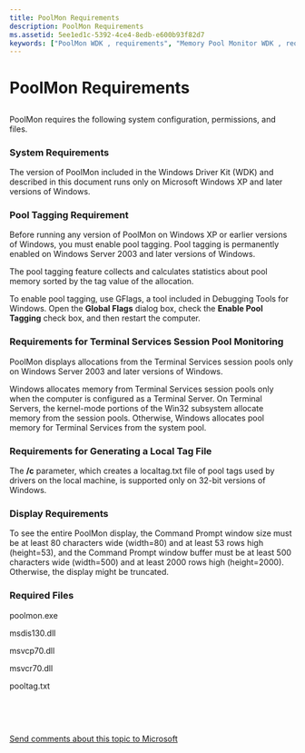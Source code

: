 ```yaml
---
title: PoolMon Requirements
description: PoolMon Requirements
ms.assetid: 5ee1ed1c-5392-4ce4-8edb-e600b93f82d7
keywords: ["PoolMon WDK , requirements", "Memory Pool Monitor WDK , requirements", "PoolMon WDK , displays", "Memory Pool Monitor WDK , displays", "files WDK PoolMon"]
---
```


# PoolMon Requirements


## <span id="ddk_poolmon_requirements_tools"></span><span id="DDK_POOLMON_REQUIREMENTS_TOOLS"></span>


PoolMon requires the following system configuration, permissions, and files.

### <span id="System_Requirements"></span><span id="system_requirements"></span><span id="SYSTEM_REQUIREMENTS"></span>System Requirements

The version of PoolMon included in the Windows Driver Kit (WDK) and described in this document runs only on Microsoft Windows XP and later versions of Windows.

### <span id="Pool_Tagging_Requirement"></span><span id="pool_tagging_requirement"></span><span id="POOL_TAGGING_REQUIREMENT"></span>Pool Tagging Requirement

Before running any version of PoolMon on Windows XP or earlier versions of Windows, you must enable pool tagging. Pool tagging is permanently enabled on Windows Server 2003 and later versions of Windows.

The pool tagging feature collects and calculates statistics about pool memory sorted by the tag value of the allocation.

To enable pool tagging, use GFlags, a tool included in Debugging Tools for Windows. Open the **Global Flags** dialog box, check the **Enable Pool Tagging** check box, and then restart the computer.

### <span id="Requirements_for_Terminal_Services_Session_Pool_Monitoring"></span><span id="requirements_for_terminal_services_session_pool_monitoring"></span><span id="REQUIREMENTS_FOR_TERMINAL_SERVICES_SESSION_POOL_MONITORING"></span>Requirements for Terminal Services Session Pool Monitoring

PoolMon displays allocations from the Terminal Services session pools only on Windows Server 2003 and later versions of Windows.

Windows allocates memory from Terminal Services session pools only when the computer is configured as a Terminal Server. On Terminal Servers, the kernel-mode portions of the Win32 subsystem allocate memory from the session pools. Otherwise, Windows allocates pool memory for Terminal Services from the system pool.

### <span id="Requirements_for_Generating_a_Local_Tag_File"></span><span id="requirements_for_generating_a_local_tag_file"></span><span id="REQUIREMENTS_FOR_GENERATING_A_LOCAL_TAG_FILE"></span>Requirements for Generating a Local Tag File

The **/c** parameter, which creates a localtag.txt file of pool tags used by drivers on the local machine, is supported only on 32-bit versions of Windows.

### <span id="Display_Requirements"></span><span id="display_requirements"></span><span id="DISPLAY_REQUIREMENTS"></span>Display Requirements

To see the entire PoolMon display, the Command Prompt window size must be at least 80 characters wide (width=80) and at least 53 rows high (height=53), and the Command Prompt window buffer must be at least 500 characters wide (width=500) and at least 2000 rows high (height=2000). Otherwise, the display might be truncated.

### <span id="Required_Files"></span><span id="required_files"></span><span id="REQUIRED_FILES"></span>Required Files

poolmon.exe

msdis130.dll

msvcp70.dll

msvcr70.dll

pooltag.txt

 

 

[Send comments about this topic to Microsoft](mailto:wsddocfb@microsoft.com?subject=Documentation%20feedback%20[devtest\devtest]:%20PoolMon%20Requirements%20%20RELEASE:%20%2811/17/2016%29&body=%0A%0APRIVACY%20STATEMENT%0A%0AWe%20use%20your%20feedback%20to%20improve%20the%20documentation.%20We%20don't%20use%20your%20email%20address%20for%20any%20other%20purpose,%20and%20we'll%20remove%20your%20email%20address%20from%20our%20system%20after%20the%20issue%20that%20you're%20reporting%20is%20fixed.%20While%20we're%20working%20to%20fix%20this%20issue,%20we%20might%20send%20you%20an%20email%20message%20to%20ask%20for%20more%20info.%20Later,%20we%20might%20also%20send%20you%20an%20email%20message%20to%20let%20you%20know%20that%20we've%20addressed%20your%20feedback.%0A%0AFor%20more%20info%20about%20Microsoft's%20privacy%20policy,%20see%20http://privacy.microsoft.com/default.aspx. "Send comments about this topic to Microsoft")




